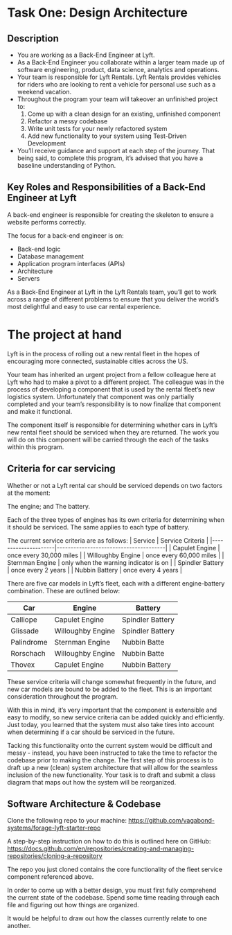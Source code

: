 # Task One: Design Architecture

## Description
- You are working as a Back-End Engineer at Lyft.
- As a Back-End Engineer you collaborate within a larger team made up of software engineering, product, data science, analytics and operations.
- Your team is responsible for Lyft Rentals. Lyft Rentals provides vehicles for riders who are looking to rent a vehicle for personal use such as a weekend vacation.
- Throughout the program your team will takeover an unfinished project to:
  1. Come up with a clean design for an existing, unfinished component
  2. Refactor a messy codebase
  3. Write unit tests for your newly refactored system
  4. Add new functionality to your system using Test-Driven Development
- You’ll receive guidance and support at each step of the journey. That being said, to complete this program, it’s advised that you have a baseline understanding of Python.

## Key Roles and Responsibilities of a Back-End Engineer at Lyft
A back-end engineer is responsible for creating the skeleton to ensure a website performs correctly. 

The focus for a back-end engineer is on:
  - Back-end logic
  - Database management
  - Application program interfaces (APIs)
  - Architecture
  - Servers

As a Back-End Engineer at Lyft in the Lyft Rentals team, you’ll get to work across a range of different problems to ensure that you deliver the world’s most delightful and easy to use car rental experience.


# The project at hand
Lyft is in the process of rolling out a new rental fleet in the hopes of encouraging more connected, sustainable cities across the US.

Your team has inherited an urgent project from a fellow colleague here at Lyft who had to make a pivot to a different project. The colleague was in the process of developing a component that is used by the rental fleet’s new logistics system. Unfortunately that component was only partially completed and your team’s responsibility is to now finalize that component and make it functional.

The component itself is responsible for determining whether cars in Lyft’s new rental fleet should be serviced when they are returned. The work you will do on this component will be carried through the each of the tasks within this program.

## Criteria for car servicing
Whether or not a Lyft rental car should be serviced depends on two factors at the moment:

The engine; and The battery.

Each of the three types of engines has its own criteria for determining when it should be serviced. The same applies to each type of battery.

The current service criteria are as follows:
|       Service       |             Service Criteria          |
|---------------------|---------------------------------------|
|   Capulet Engine   | once every 30,000 miles               |
|   Willoughby Engine | once every 60,000 miles               |
|   Sternman Engine   | only when the warning indicator is on |
|   Spindler Battery  | once every 2 years                    |
|   Nubbin Battery    | once every 4 years                    |

There are five car models in Lyft’s fleet, each with a different engine-battery combination. These are outlined below:

|   Car      |       Engine      |       Battery    |
|------------|-------------------|------------------|
|   Calliope | Capulet Engine    | Spindler Battery |
|   Glissade | Willoughby Engine | Spindler Battery |
| Palindrome | Sternman Engine   | Nubbin Batte     |
|  Rorschach | Willoughby Engine | Nubbin Batte     |
|   Thovex   | Capulet Engine    | Nubbin Battery   |

These service criteria will change somewhat frequently in the future, and new car models are bound to be added to the fleet. This is an important consideration throughout the program.

With this in mind, it’s very important that the component is extensible and easy to modify, so new service criteria can be added quickly and efficiently. Just today, you learned that the system must also take tires into account when determining if a car should be serviced in the future.

Tacking this functionality onto the current system would be difficult and messy - instead, you have been instructed to take the time to refactor the codebase prior to making the change. The first step of this process is to draft up a new (clean) system architecture that will allow for the seamless inclusion of the new functionality. Your task is to draft and submit a class diagram that maps out how the system will be reorganized.


## Software Architecture & Codebase

Clone the following repo to your machine: 
https://github.com/vagabond-systems/forage-lyft-starter-repo

A step-by-step instruction on how to do this is outlined here on GitHub: 
https://docs.github.com/en/repositories/creating-and-managing-repositories/cloning-a-repository

The repo you just cloned contains the core functionality of the fleet service component referenced above.

In order to come up with a better design, you must first fully comprehend the current state of the codebase. Spend some time reading through each file and figuring out how things are organized.

It would be helpful to draw out how the classes currently relate to one another.

